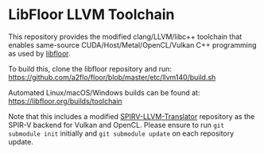 # LibFloor LLVM Toolchain

This repository provides the modified clang/LLVM/libc++ toolchain that enables same-source CUDA/Host/Metal/OpenCL/Vulkan C++ programming as used by [libfloor](https://github.com/a2flo/floor).

To build this, clone the libfloor repository and run: https://github.com/a2flo/floor/blob/master/etc/llvm140/build.sh

Automated Linux/macOS/Windows builds can be found at: https://libfloor.org/builds/toolchain

Note that this includes a modified [SPIRV-LLVM-Translator](https://github.com/a2flo/floor_llvm_spirv) repository as the SPIR-V backend for Vulkan and OpenCL. Please ensure to run `git submodule init` initially and `git submodule update` on each repository update.
